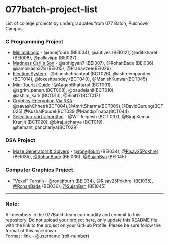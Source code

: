 # 077batch-project-list
List of college projects by undergraduates from 077 Batch, Pulchowk Campus. 

### C Programming Project
* [MinimaLogic](https://github.com/First-Sem-C-Project/Minimalogic) - @ronejfourn (BEI034), @autives (BEI012), @aditikharel (BEI008), @pallaviipp (BEI027)
* [Madness Carl's Son](https://github.com/abhigyan7/chess) - @abhigyan7 (BEI007), @RohanBade (BEI036), @iambikash378 (BEI015), @Pranavzee(BEI029)
* [Election System](https://github.com/dineshchhantyal/c-project.git) - @dineshchhantyal (BCT026), @ashreempandey (BCT014), @lokeshpandey (BCT040), @ManishKunwar(BCT045)
* [Mini Tourist Guide](https://github.com/paudelanil/C-project) -@AagabBhattarai (BCT001), @agrim_paneru(BCT008), @paudelanil(BCT010), @ashim_karki(BCT013), @Binit17(BCT017)
* [Cryptics-Encryption Via RSA](https://github.com/A-atmos/RSAinC) -@aavashChhetri(BCT004),@AmritSharma(BCT009),@DavidGurung(BCT025),@KushalPoudel(BCT039,@MandipThapa(BCT044)
* [Selection-sort-algorithm](https://github.com/WT-Kripesh/C_miniproject_Selection-sort-algorithm) - @WT-kripesh (BCT 037), @Biraj Kumar Kranjit (BCT020), @biraj_acharya (BCT019), @hemant_panchariya(BCT029)

### DSA Project
* [Maze Generators & Solvers](https://github.com/ronejfourn/dsa-project) - [@ronejfourn](https://github.com/ronejfourn) (BEI034), [@Risav25Pokhrel](https://github.com/Risav25Pokhrel) (BEI035), [@RohanBade](https://github.com/RohanBade) (BEI036), [@SujanBsn](https://github.com/SujanBsn) (BEI045)

### Computer Graphics Project
* ["Voxel" Terrain](https://github.com/ronejfourn/graphics-project) - [@ronejfourn](https://github.com/ronejfourn) (BEI034), [@Risav25Pokhrel](https://github.com/Risav25Pokhrel) (BEI035), [@RohanBade](https://github.com/RohanBade) (BEI036), [@SujanBsn](https://github.com/SujanBsn) (BEI045)

---

### Note:

All members in the 077Batch team can modify and commit to this repository. Do not upload your project here, only update this README file with the link to the project on your GitHub Profile. Please be sure follow the format of this markdown.\
Format : link - @username (roll-number)
